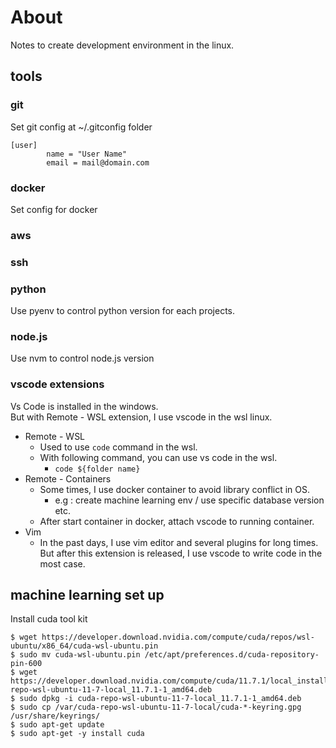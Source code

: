 # About

 Notes to create development environment in the linux.

## tools

### git

Set git config at ~/.gitconfig folder

```
[user]
        name = "User Name"
        email = mail@domain.com
```

### docker

Set config for docker


### aws


### ssh


### python

Use pyenv to control python version for each projects.


### node.js

Use nvm to control node.js version


### vscode extensions

Vs Code is installed in the windows.  
But with Remote - WSL extension, I use vscode in the wsl linux.

* Remote - WSL
  * Used to use `code` command in the wsl.
  * With following command, you can use vs code in the wsl.
    * `code ${folder name}`
* Remote - Containers
  * Some times, I use docker container to avoid library conflict in OS.
    * e.g : create machine learning env / use specific database version etc. 
  * After start container in docker, attach vscode to running container.
* Vim
  * In the past days, I use vim editor and several plugins for long times. But after this extension is released, I use vscode to write code in the most case.


## machine learning set up

Install cuda tool kit

```
$ wget https://developer.download.nvidia.com/compute/cuda/repos/wsl-ubuntu/x86_64/cuda-wsl-ubuntu.pin
$ sudo mv cuda-wsl-ubuntu.pin /etc/apt/preferences.d/cuda-repository-pin-600
$ wget https://developer.download.nvidia.com/compute/cuda/11.7.1/local_installers/cuda-repo-wsl-ubuntu-11-7-local_11.7.1-1_amd64.deb
$ sudo dpkg -i cuda-repo-wsl-ubuntu-11-7-local_11.7.1-1_amd64.deb
$ sudo cp /var/cuda-repo-wsl-ubuntu-11-7-local/cuda-*-keyring.gpg /usr/share/keyrings/
$ sudo apt-get update
$ sudo apt-get -y install cuda
```





